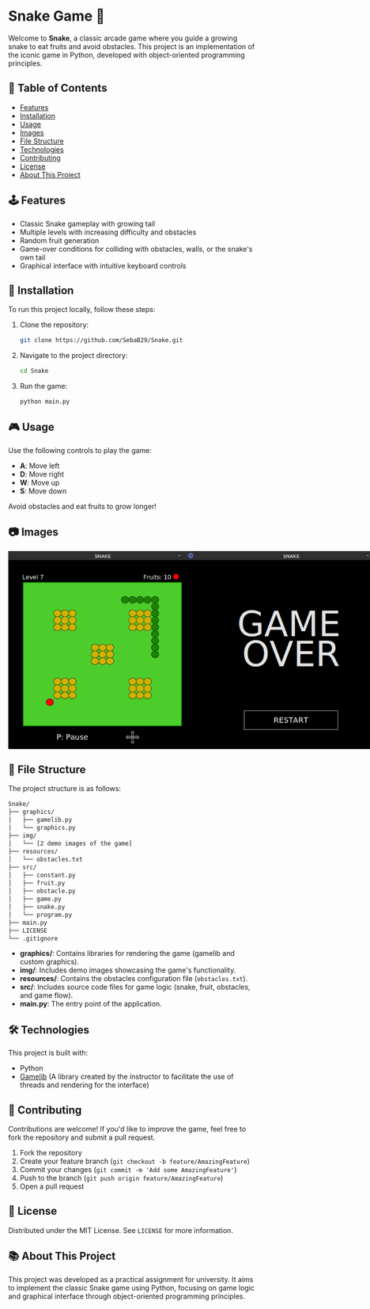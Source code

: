 # Snake Game 🐍

Welcome to **Snake**, a classic arcade game where you guide a growing snake to eat fruits and avoid obstacles. This project is an implementation of the iconic game in Python, developed with object-oriented programming principles.

## 📜 Table of Contents

- [Features](#features)
- [Installation](#installation)
- [Usage](#usage)
- [Images](#images)
- [File Structure](#file-structure)
- [Technologies](#technologies)
- [Contributing](#contributing)
- [License](#license)
- [About This Project](#about)

## 🕹️ Features <a name="features"></a>

- Classic Snake gameplay with growing tail
- Multiple levels with increasing difficulty and obstacles
- Random fruit generation
- Game-over conditions for colliding with obstacles, walls, or the snake's own tail
- Graphical interface with intuitive keyboard controls

## 🚀 Installation <a name="installation"></a>

To run this project locally, follow these steps:

1. Clone the repository:
   ```bash
   git clone https://github.com/SebaB29/Snake.git
   ```

2. Navigate to the project directory:
   ```bash
   cd Snake
   ```

3. Run the game:
   ```bash
   python main.py
   ```

## 🎮 Usage <a name="usage"></a>

Use the following controls to play the game:

- **A**: Move left
- **D**: Move right
- **W**: Move up
- **S**: Move down

Avoid obstacles and eat fruits to grow longer!

## 📷 Images <a name="images"></a>

<div style="display: flex;">
    <img alt="Img Snake" src="img/snake.png" width="400px" height="400px">
    <img alt="Img Game Over" src="img/gameover.png" width="400px" height="400px">
</div>

## 📁 File Structure <a name="file-structure"></a>

The project structure is as follows:

```
Snake/
├── graphics/
│   ├── gamelib.py
│   └── graphics.py
├── img/
│   └── [2 demo images of the game]
├── resources/
│   └── obstacles.txt
├── src/
│   ├── constant.py
│   ├── fruit.py
│   ├── obstacle.py
│   ├── game.py
│   ├── snake.py
│   └── program.py
├── main.py
├── LICENSE
└── .gitignore
```

- **graphics/**: Contains libraries for rendering the game (gamelib and custom graphics).
- **img/**: Includes demo images showcasing the game's functionality.
- **resources/**: Contains the obstacles configuration file (`obstacles.txt`).
- **src/**: Includes source code files for game logic (snake, fruit, obstacles, and game flow).
- **main.py**: The entry point of the application.

## 🛠️ Technologies <a name="technologies"></a>

This project is built with:

- Python
- [Gamelib](https://github.com/dessaya/python-gamelib) (A library created by the instructor to facilitate the use of threads and rendering for the interface)

## 🤝 Contributing <a name="contributing"></a>

Contributions are welcome! If you'd like to improve the game, feel free to fork the repository and submit a pull request.

1. Fork the repository
2. Create your feature branch (`git checkout -b feature/AmazingFeature`)
3. Commit your changes (`git commit -m 'Add some AmazingFeature'`)
4. Push to the branch (`git push origin feature/AmazingFeature`)
5. Open a pull request

## 📄 License <a name="license"></a>

Distributed under the MIT License. See `LICENSE` for more information.

## 📚 About This Project <a name="about"></a>

This project was developed as a practical assignment for university. It aims to implement the classic Snake game using Python, focusing on game logic and graphical interface through object-oriented programming principles.
